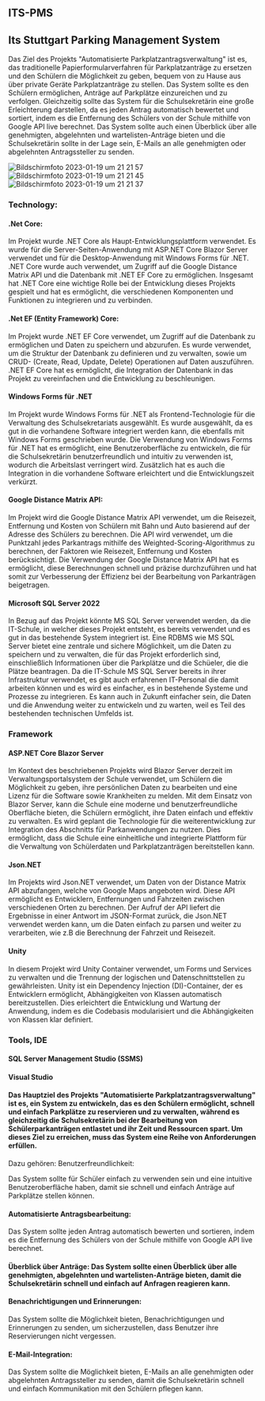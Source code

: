 ## ITS-PMS
## Its Stuttgart Parking Management System

Das Ziel des Projekts "Automatisierte Parkplatzantragsverwaltung" ist es, das traditionelle Papierformularverfahren für Parkplatzanträge zu ersetzen und den Schülern die Möglichkeit zu geben, bequem von zu Hause aus über private Geräte Parkplatzanträge zu stellen. 
Das System sollte es den Schülern ermöglichen, Anträge auf Parkplätze einzureichen und zu verfolgen. 
Gleichzeitig sollte das System für die Schulsekretärin eine große Erleichterung darstellen, da es jeden Antrag automatisch bewertet und sortiert, indem es die Entfernung des Schülers von der Schule mithilfe von Google API live berechnet. 
Das System sollte auch einen Überblick über alle genehmigten, abgelehnten und wartelisten-Anträge bieten und die Schulsekretärin sollte in der Lage sein, E-Mails an alle genehmigten oder abgelehnten Antragssteller zu senden.


![Bildschirm­foto 2023-01-19 um 21 21 57](https://user-images.githubusercontent.com/77732765/213551768-89a0bbd7-826c-4b48-9a2c-9411638aaa1c.png)
![Bildschirm­foto 2023-01-19 um 21 21 45](https://user-images.githubusercontent.com/77732765/213551779-3efee62e-60ae-4262-895c-1ffdbac1f395.png)
![Bildschirm­foto 2023-01-19 um 21 21 37](https://user-images.githubusercontent.com/77732765/213551783-b9be5806-c779-4829-b752-9ed885130981.png)

### Technology:

#### .Net Core:

Im Projekt wurde .NET Core als Haupt-Entwicklungsplattform verwendet. Es wurde für die Server-Seiten-Anwendung mit ASP.NET Core Blazor Server verwendet und für die Desktop-Anwendung mit Windows Forms für .NET. .NET Core wurde auch verwendet, um Zugriff auf die Google Distance Matrix API und die Datenbank mit .NET EF Core zu ermöglichen. Insgesamt hat .NET Core eine wichtige Rolle bei der Entwicklung dieses Projekts gespielt und hat es ermöglicht, die verschiedenen Komponenten und Funktionen zu integrieren und zu verbinden.

####	.Net EF (Entity Framework) Core: 

Im Projekt wurde .NET EF Core verwendet, um Zugriff auf die Datenbank zu ermöglichen und Daten zu speichern und abzurufen. Es wurde verwendet, um die Struktur der Datenbank zu definieren und zu verwalten, sowie um CRUD- (Create, Read, Update, Delete) Operationen auf Daten auszuführen. .NET EF Core hat es ermöglicht, die Integration der Datenbank in das Projekt zu vereinfachen und die Entwicklung zu beschleunigen.

####	Windows Forms für .NET

Im Projekt wurde Windows Forms für .NET als Frontend-Technologie für die Verwaltung des Schulsekretariats ausgewählt. Es wurde ausgewählt, da es gut in die vorhandene Software integriert werden kann, die ebenfalls mit Windows Forms geschrieben wurde. Die Verwendung von Windows Forms für .NET hat es ermöglicht, eine Benutzeroberfläche zu entwickeln, die für die Schulsekretärin benutzerfreundlich und intuitiv zu verwenden ist, wodurch die Arbeitslast verringert wird. Zusätzlich hat es auch die Integration in die vorhandene Software erleichtert und die Entwicklungszeit verkürzt.

####	Google Distance Matrix API:

Im Projekt wird die Google Distance Matrix API verwendet, um die Reisezeit, Entfernung und Kosten von Schülern mit Bahn und Auto basierend auf der Adresse des Schülers zu berechnen. Die API wird verwendet, um die Punktzahl jedes Parkantrags mithilfe des Weighted-Scoring-Algorithmus zu berechnen, der Faktoren wie Reisezeit, Entfernung und Kosten berücksichtigt. Die Verwendung der Google Distance Matrix API hat es ermöglicht, diese Berechnungen schnell und präzise durchzuführen und hat somit zur Verbesserung der Effizienz bei der Bearbeitung von Parkanträgen beigetragen.



####	Microsoft SQL Server 2022

In Bezug auf das Projekt könnte MS SQL Server verwendet werden, da die IT-Schule, in welcher dieses Projekt entsteht, es bereits verwendet und es gut in das bestehende System integriert ist. Eine RDBMS wie MS SQL Server bietet eine zentrale und sichere Möglichkeit, um die Daten zu speichern und zu verwalten, die für das Projekt erforderlich sind, einschließlich Informationen über die Parkplätze und die Schüeler, die die Plätze beantragen. Da die IT-Schule MS SQL Server bereits in ihrer Infrastruktur verwendet, es gibt auch erfahrenen IT-Personal die damit arbeiten können und es wird es einfacher, es in bestehende Systeme und Prozesse zu integrieren. Es kann auch in Zukunft einfacher sein, die Daten und die Anwendung weiter zu entwickeln und zu warten, weil es Teil des bestehenden technischen Umfelds ist.

### Framework

#### ASP.NET Core Blazor Server

Im Kontext des beschriebenen Projekts wird Blazor Server derzeit im Verwaltungsportalsystem der Schule verwendet, um Schülern die Möglichkeit zu geben, ihre persönlichen Daten zu bearbeiten und eine Lizenz für die Software sowie Krankheiten zu melden. Mit dem Einsatz von Blazor Server, kann die Schule eine moderne und benutzerfreundliche Oberfläche bieten, die Schülern ermöglicht, ihre Daten einfach und effektiv zu verwalten. Es wird geplant die Technologie für die weiterentwicklung zur Integration des Abschnitts für Parkanwendungen zu nutzen. Dies ermöglicht, dass die Schule eine einheitliche und integrierte Plattform für die Verwaltung von Schülerdaten und Parkplatzanträgen bereitstellen kann.

####	Json.NET

Im Projekts wird Json.NET verwendet, um Daten von der Distance Matrix API abzufangen, welche von Google Maps angeboten wird. Diese API ermöglicht es Entwicklern, Entfernungen und Fahrzeiten zwischen verschiedenen Orten zu berechnen. Der Aufruf der API liefert die Ergebnisse in einer Antwort im JSON-Format zurück, die Json.NET verwendet werden kann, um die Daten einfach zu parsen und weiter zu verarbeiten, wie z.B die Berechnung der Fahrzeit und Reisezeit.

####	Unity

In diesem Projekt wird Unity Container verwendet, um Forms und Services zu verwalten und die Trennung der logischen und Datenschnittstellen zu gewährleisten. Unity ist ein Dependency Injection (DI)-Container, der es Entwicklern ermöglicht, Abhängigkeiten von Klassen automatisch bereitzustellen. Dies erleichtert die Entwicklung und Wartung der Anwendung, indem es die Codebasis modularisiert und die Abhängigkeiten von Klassen klar definiert.
### Tools, IDE
####	SQL Server Management Studio (SSMS)
####	Visual Studio

#### Das Hauptziel des Projekts "Automatisierte Parkplatzantragsverwaltung" ist es, ein System zu entwickeln, das es den Schülern ermöglicht, schnell und einfach Parkplätze zu reservieren und zu verwalten, während es gleichzeitig die Schulsekretärin bei der Bearbeitung von Schülerparkanträgen entlastet und ihr Zeit und Ressourcen spart. Um dieses Ziel zu erreichen, muss das System eine Reihe von Anforderungen erfüllen. 


Dazu gehören: 
 Benutzerfreundlichkeit: 

Das System sollte für Schüler einfach zu verwenden sein und eine intuitive Benutzeroberfläche haben, damit sie schnell und einfach Anträge auf Parkplätze stellen können. 

####	Automatisierte Antragsbearbeitung:

Das System sollte jeden Antrag automatisch bewerten und sortieren, indem es die Entfernung des Schülers von der Schule mithilfe von Google API live berechnet. 

####	Überblick über Anträge: Das System sollte einen Überblick über alle genehmigten, abgelehnten und wartelisten-Anträge bieten, damit die Schulsekretärin schnell und einfach auf Anfragen reagieren kann. 

####	Benachrichtigungen und Erinnerungen: 

Das System sollte die Möglichkeit bieten, Benachrichtigungen und Erinnerungen zu senden, um sicherzustellen, dass Benutzer ihre Reservierungen nicht vergessen. 

####	E-Mail-Integration: 

Das System sollte die Möglichkeit bieten, E-Mails an alle genehmigten oder abgelehnten Antragssteller zu senden, damit die Schulsekretärin schnell und einfach Kommunikation mit den Schülern pflegen kann.
